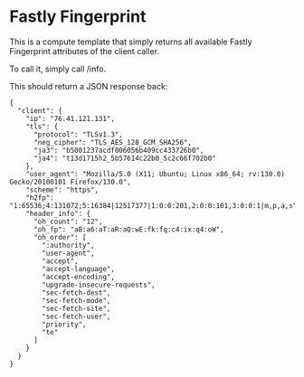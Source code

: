 # Fastly Fingerprint

This is a compute template that simply returns all available Fastly Fingerprint attributes of the client caller.

To call it, simply call <your-url>/info.

This should return a JSON response back:

```
{
  "client": {
    "ip": "76.41.121.131",
    "tls": {
      "protocol": "TLSv1.3",
      "neg_cipher": "TLS_AES_128_GCM_SHA256",
      "ja3": "b5001237acdf006056b409cc433726b0",
      "ja4": "t13d1715h2_5b57614c22b0_5c2c66f702b0"
    },
    "user_agent": "Mozilla/5.0 (X11; Ubuntu; Linux x86_64; rv:130.0) Gecko/20100101 Firefox/130.0",
    "scheme": "https",
    "h2fp": "1:65536;4:131072;5:16384|12517377|1:0:0:201,2:0:0:101,3:0:0:1|m,p,a,s",
    "header_info": {
      "oh_count": "12",
      "oh_fp": "aB:a6:aT:aR:aQ:wE:fk:fq:c4:ix:q4:oW",
      "oh_order": [
        ":authority",
        "user-agent",
        "accept",
        "accept-language",
        "accept-encoding",
        "upgrade-insecure-requests",
        "sec-fetch-dest",
        "sec-fetch-mode",
        "sec-fetch-site",
        "sec-fetch-user",
        "priority",
        "te"
      ]
    }
  }
}
```
